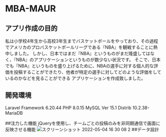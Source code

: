 # MBA-MAUR

## アプリ作成の目的
私は小学校4年生から高校3年生までバスケットボールをやっており、その過程でアメリカのプロバスケットボールリーグである『NBA』を観戦することに熱中しました。
しかし、日本ではまだ『NBA』というものがまだ隆盛してはなく、『NBA』のアプリケーションというものが数少ない状況です。
そこで、日本でも『NBA』というものを盛り上げるために、NBAの選手に対する個人的な評価を投稿することができたり、他者が特定の選手に対してどのような評価をしているのかなどを見ることができる
アプリケーションを作成致しました。

## 開発環境
Laravel Framework 6.20.44
PHP 8.0.15
MySQL  Ver 15.1 Distrib 10.2.38-MariaDB

##注力した機能
jQueryを使用し、チームごとの投稿のみを非同期通信で画面に反映させる機能
![スクリーンショット 2022-05-04 16 30 08 2](https://user-images.githubusercontent.com/98683921/166639059-295b1a9f-3bd8-452b-ac54-854f5b6d8492.png)
##データ設計